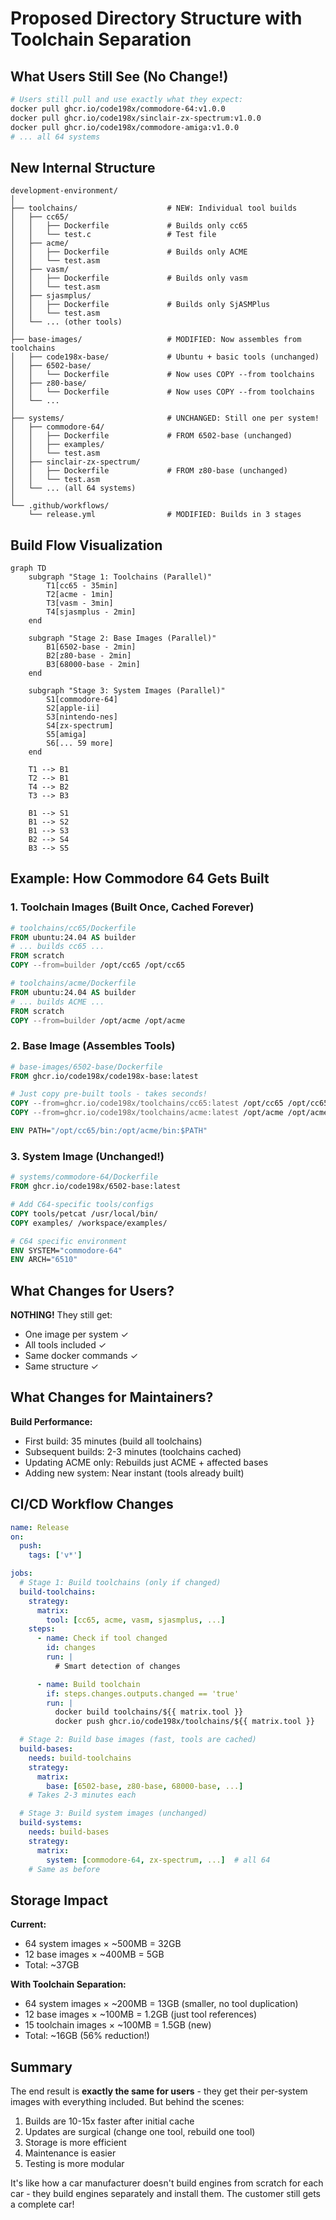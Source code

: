 # Proposed Directory Structure with Toolchain Separation

## What Users Still See (No Change!)
```bash
# Users still pull and use exactly what they expect:
docker pull ghcr.io/code198x/commodore-64:v1.0.0
docker pull ghcr.io/code198x/sinclair-zx-spectrum:v1.0.0
docker pull ghcr.io/code198x/commodore-amiga:v1.0.0
# ... all 64 systems
```

## New Internal Structure
```
development-environment/
│
├── toolchains/                    # NEW: Individual tool builds
│   ├── cc65/
│   │   ├── Dockerfile             # Builds only cc65
│   │   └── test.c                 # Test file
│   ├── acme/
│   │   ├── Dockerfile             # Builds only ACME
│   │   └── test.asm
│   ├── vasm/
│   │   ├── Dockerfile             # Builds only vasm
│   │   └── test.asm
│   ├── sjasmplus/
│   │   ├── Dockerfile             # Builds only SjASMPlus
│   │   └── test.asm
│   └── ... (other tools)
│
├── base-images/                   # MODIFIED: Now assembles from toolchains
│   ├── code198x-base/             # Ubuntu + basic tools (unchanged)
│   ├── 6502-base/
│   │   └── Dockerfile             # Now uses COPY --from toolchains
│   ├── z80-base/
│   │   └── Dockerfile             # Now uses COPY --from toolchains
│   └── ...
│
├── systems/                       # UNCHANGED: Still one per system!
│   ├── commodore-64/
│   │   ├── Dockerfile             # FROM 6502-base (unchanged)
│   │   ├── examples/
│   │   └── test.asm
│   ├── sinclair-zx-spectrum/
│   │   ├── Dockerfile             # FROM z80-base (unchanged)
│   │   └── test.asm
│   └── ... (all 64 systems)
│
└── .github/workflows/
    └── release.yml                # MODIFIED: Builds in 3 stages
```

## Build Flow Visualization

```mermaid
graph TD
    subgraph "Stage 1: Toolchains (Parallel)"
        T1[cc65 - 35min]
        T2[acme - 1min]
        T3[vasm - 3min]
        T4[sjasmplus - 2min]
    end

    subgraph "Stage 2: Base Images (Parallel)"
        B1[6502-base - 2min]
        B2[z80-base - 2min]
        B3[68000-base - 2min]
    end

    subgraph "Stage 3: System Images (Parallel)"
        S1[commodore-64]
        S2[apple-ii]
        S3[nintendo-nes]
        S4[zx-spectrum]
        S5[amiga]
        S6[... 59 more]
    end

    T1 --> B1
    T2 --> B1
    T4 --> B2
    T3 --> B3

    B1 --> S1
    B1 --> S2
    B1 --> S3
    B2 --> S4
    B3 --> S5
```

## Example: How Commodore 64 Gets Built

### 1. Toolchain Images (Built Once, Cached Forever)
```dockerfile
# toolchains/cc65/Dockerfile
FROM ubuntu:24.04 AS builder
# ... builds cc65 ...
FROM scratch
COPY --from=builder /opt/cc65 /opt/cc65
```

```dockerfile
# toolchains/acme/Dockerfile
FROM ubuntu:24.04 AS builder
# ... builds ACME ...
FROM scratch
COPY --from=builder /opt/acme /opt/acme
```

### 2. Base Image (Assembles Tools)
```dockerfile
# base-images/6502-base/Dockerfile
FROM ghcr.io/code198x/code198x-base:latest

# Just copy pre-built tools - takes seconds!
COPY --from=ghcr.io/code198x/toolchains/cc65:latest /opt/cc65 /opt/cc65
COPY --from=ghcr.io/code198x/toolchains/acme:latest /opt/acme /opt/acme

ENV PATH="/opt/cc65/bin:/opt/acme/bin:$PATH"
```

### 3. System Image (Unchanged!)
```dockerfile
# systems/commodore-64/Dockerfile
FROM ghcr.io/code198x/6502-base:latest

# Add C64-specific tools/configs
COPY tools/petcat /usr/local/bin/
COPY examples/ /workspace/examples/

# C64 specific environment
ENV SYSTEM="commodore-64"
ENV ARCH="6510"
```

## What Changes for Users?

**NOTHING!** They still get:
- One image per system ✓
- All tools included ✓
- Same docker commands ✓
- Same structure ✓

## What Changes for Maintainers?

**Build Performance:**
- First build: 35 minutes (build all toolchains)
- Subsequent builds: 2-3 minutes (toolchains cached)
- Updating ACME only: Rebuilds just ACME + affected bases
- Adding new system: Near instant (tools already built)

## CI/CD Workflow Changes

```yaml
name: Release
on:
  push:
    tags: ['v*']

jobs:
  # Stage 1: Build toolchains (only if changed)
  build-toolchains:
    strategy:
      matrix:
        tool: [cc65, acme, vasm, sjasmplus, ...]
    steps:
      - name: Check if tool changed
        id: changes
        run: |
          # Smart detection of changes

      - name: Build toolchain
        if: steps.changes.outputs.changed == 'true'
        run: |
          docker build toolchains/${{ matrix.tool }}
          docker push ghcr.io/code198x/toolchains/${{ matrix.tool }}

  # Stage 2: Build base images (fast, tools are cached)
  build-bases:
    needs: build-toolchains
    strategy:
      matrix:
        base: [6502-base, z80-base, 68000-base, ...]
    # Takes 2-3 minutes each

  # Stage 3: Build system images (unchanged)
  build-systems:
    needs: build-bases
    strategy:
      matrix:
        system: [commodore-64, zx-spectrum, ...]  # all 64
    # Same as before
```

## Storage Impact

**Current:**
- 64 system images × ~500MB = 32GB
- 12 base images × ~400MB = 5GB
- Total: ~37GB

**With Toolchain Separation:**
- 64 system images × ~200MB = 13GB (smaller, no tool duplication)
- 12 base images × ~100MB = 1.2GB (just tool references)
- 15 toolchain images × ~100MB = 1.5GB (new)
- Total: ~16GB (56% reduction!)

## Summary

The end result is **exactly the same for users** - they get their per-system images with everything included. But behind the scenes:
1. Builds are 10-15x faster after initial cache
2. Updates are surgical (change one tool, rebuild one tool)
3. Storage is more efficient
4. Maintenance is easier
5. Testing is more modular

It's like how a car manufacturer doesn't build engines from scratch for each car - they build engines separately and install them. The customer still gets a complete car!